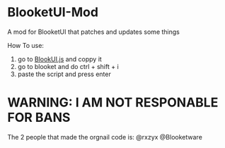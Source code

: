# BlooketUI-Mod
A mod for BlooketUI that patches and updates some things

How To use:
1. go to [BlookUI.js](https://github.com/JayDaMan53/BlooketUI-Mod/blob/main/BlookUI.js) and coppy it
2. go to blooket and do ctrl + shift + i
3. paste the script and press enter

# WARNING: I AM NOT RESPONABLE FOR BANS
 
 The 2 people that made the orgnail code is:
 @rxzyx
 @Blooketware
